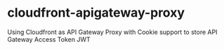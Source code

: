 # cloudfront-apigateway-proxy
Using Cloudfront as API Gateway Proxy with Cookie support to store API Gateway Access Token JWT
